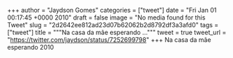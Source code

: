 
+++
author = "Jaydson Gomes"
categories = ["tweet"]
date = "Fri Jan 01 00:17:45 +0000 2010"
draft = false
image = "No media found for this Tweet"
slug = "2d2642ee812ad23d07b62062b2d8792df3a3afd0"
tags = ["tweet"]
title = """Na casa da mãe esperando ..."""
tweet = true
tweet_url = "https://twitter.com/jaydson/status/7252699798"
+++
Na casa da mãe esperando 2010

